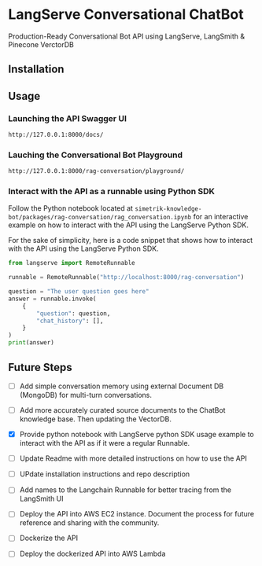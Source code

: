 # LangServe Conversational ChatBot
Production-Ready Conversational Bot API using LangServe, LangSmith &amp; Pinecone VerctorDB

## Installation

## Usage

### Launching the API Swagger UI

```bash
http://127.0.0.1:8000/docs/
```

### Lauching the Conversational Bot Playground

```bash
http://127.0.0.1:8000/rag-conversation/playground/
```

### Interact with the API as a runnable using Python SDK

Follow the Python notebook located at `simetrik-knowledge-bot/packages/rag-conversation/rag_conversation.ipynb` for an interactive example on how to interact with the API using the LangServe Python SDK.

For the sake of simplicity, here is a code snippet that shows how to interact with the API using the LangServe Python SDK.

```python
from langserve import RemoteRunnable

runnable = RemoteRunnable("http://localhost:8000/rag-conversation")

question = "The user question goes here"
answer = runnable.invoke(
    {
        "question": question,
        "chat_history": [],
    }
)
print(answer)
```

## Future Steps

- [ ] Add simple conversation memory using external Document DB (MongoDB) for multi-turn conversations.
- [ ] Add more accurately curated source documents to the ChatBot knowledge base. Then updating the VectorDB.
- [x] Provide python notebook with LangServe python SDK usage example to interact with the API as if it were a regular Runnable.
- [ ] Update Readme with more detailed instructions on how to use the API
- [ ] UPdate installation instructions and repo description
- [ ] Add names to the Langchain Runnable for better tracing from the LangSmith UI
- [ ] Deploy the API into AWS EC2 instance. Document the process for future reference and sharing with the community.
- [ ] Dockerize the API
- [ ] Deploy the dockerized API into AWS Lambda


